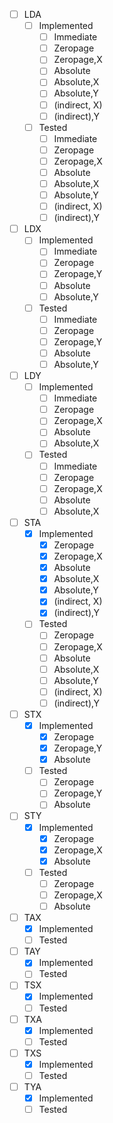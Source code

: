 
- [ ] LDA
	- [ ] Implemented
		- [ ] Immediate
		- [ ] Zeropage
		- [ ] Zeropage,X
		- [ ] Absolute
		- [ ] Absolute,X
		- [ ] Absolute,Y
		- [ ] (indirect, X)
		- [ ] (indirect),Y
	- [ ] Tested
		- [ ] Immediate
		- [ ] Zeropage
		- [ ] Zeropage,X
		- [ ] Absolute
		- [ ] Absolute,X
		- [ ] Absolute,Y
		- [ ] (indirect, X)
		- [ ] (indirect),Y
- [ ] LDX
	- [ ] Implemented
		- [ ] Immediate
		- [ ] Zeropage
		- [ ] Zeropage,Y
		- [ ] Absolute
		- [ ] Absolute,Y
	- [ ] Tested
		- [ ] Immediate
		- [ ] Zeropage
		- [ ] Zeropage,Y
		- [ ] Absolute
		- [ ] Absolute,Y
- [ ] LDY
	- [ ] Implemented
		- [ ] Immediate
		- [ ] Zeropage
		- [ ] Zeropage,X
		- [ ] Absolute
		- [ ] Absolute,X
	- [ ] Tested
		- [ ] Immediate
		- [ ] Zeropage
		- [ ] Zeropage,X
		- [ ] Absolute
		- [ ] Absolute,X
- [ ] STA
	- [x] Implemented
		- [x] Zeropage
		- [x] Zeropage,X
		- [x] Absolute
		- [x] Absolute,X
		- [x] Absolute,Y
		- [x] (indirect, X)
		- [x] (indirect),Y
	- [ ] Tested
		- [ ] Zeropage
		- [ ] Zeropage,X
		- [ ] Absolute
		- [ ] Absolute,X
		- [ ] Absolute,Y
		- [ ] (indirect, X)
		- [ ] (indirect),Y
- [ ] STX
	- [x] Implemented
		- [x] Zeropage
		- [x] Zeropage,Y
		- [x] Absolute
	- [ ] Tested
		- [ ] Zeropage
		- [ ] Zeropage,Y
		- [ ] Absolute
- [ ] STY
	- [x] Implemented
		- [x] Zeropage
		- [x] Zeropage,X
		- [x] Absolute
	- [ ] Tested
		- [ ] Zeropage
		- [ ] Zeropage,X
		- [ ] Absolute
- [ ] TAX
	- [x] Implemented
	- [ ] Tested
- [ ] TAY
	- [x] Implemented
	- [ ] Tested
- [ ] TSX
	- [x] Implemented
	- [ ] Tested
- [ ] TXA
	- [x] Implemented
	- [ ] Tested
- [ ] TXS
	- [x] Implemented
	- [ ] Tested
- [ ] TYA
	- [x] Implemented
	- [ ] Tested